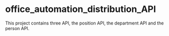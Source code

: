 # office_automation_distribution_API
This project contains three API, the position API, the department API and the person API. 
